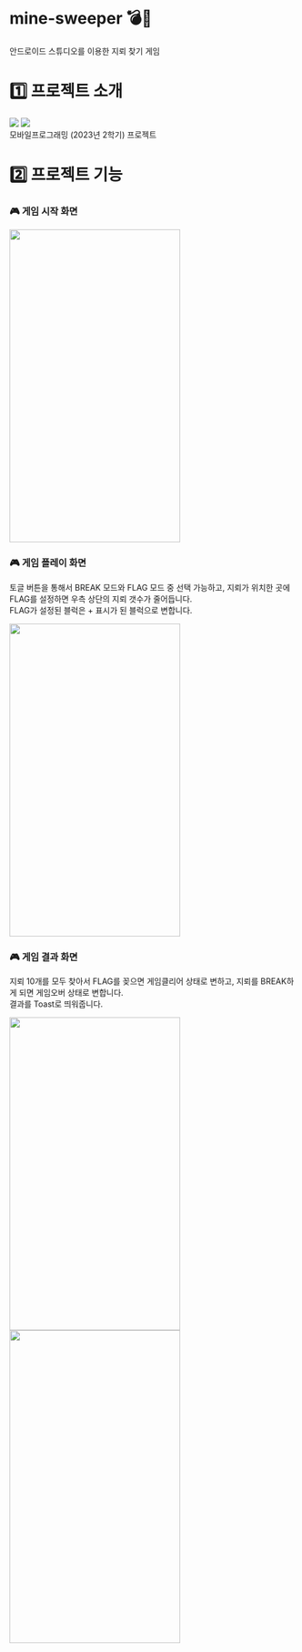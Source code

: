 # mine-sweeper 💣🚩
안드로이드 스튜디오를 이용한 지뢰 찾기 게임

# 1️⃣ 프로젝트 소개
<img src="https://img.shields.io/badge/androidstudio-3DDC84?style=for-the-badge&logo=androidstudio&logoColor=white"> <img src="https://img.shields.io/badge/java-007396?style=for-the-badge&logo=java&logoColor=white">   
모바일프로그래밍 (2023년 2학기) 프로젝트

# 2️⃣ 프로젝트 기능
### 🎮 게임 시작 화면
  
<img src="https://github.com/ongsim0629/mine-sweeper/assets/99964694/4889bae6-6cd5-410c-8aa3-a97e72291769" width="300" height="550"/>



### 🎮 게임 플레이 화면
토글 버튼을 통해서 BREAK 모드와 FLAG 모드 중 선택 가능하고, 지뢰가 위치한 곳에 FLAG를 설정하면 우측 상단의 지뢰 갯수가 줄어듭니다.  
FLAG가 설정된 블럭은 + 표시가 된 블럭으로 변합니다.
  
<img src="https://github.com/ongsim0629/mine-sweeper/assets/99964694/42e94ca8-9a1b-453e-98ab-228a1600a67f" width="300" height="550"/>


### 🎮 게임 결과 화면
지뢰 10개를 모두 찾아서 FLAG를 꽂으면 게임클리어 상태로 변하고, 지뢰를 BREAK하게 되면 게임오버 상태로 변합니다.  
결과를 Toast로 띄워줍니다.  
  
<img src="https://github.com/ongsim0629/mine-sweeper/assets/99964694/ee4fc2c1-6b9a-4bd2-adf8-2ad5a3cc41b3" width="300" height="550"/>
<img src="https://github.com/ongsim0629/mine-sweeper/assets/99964694/2814b760-9903-4fda-a47b-b1f05df6c796" width="300" height="550"/>


